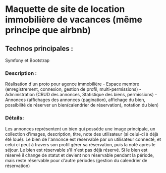 # Maquette de site de location immobilière de vacances (même principe que airbnb)

## Technos principales : ##
  Symfony et Bootstrap
  
### Description : ###
  Réalisation d'un proto pour agence immobilière 
    - Espace membre (enregistrement, connexion, gestion de profil, multi-permissions)
    - Administration (CRUD des annonces, Statistique des biens, permissions)
    - Annonces (affichages des annonces (pagination), affichage du bien, possibilité de réserver un bien(calendrier de réservation), notation du bien)
    
### Détails: ###
  Les annonces représentent un bien qui posséde une image principale, un collection d'images, description, titre, note des utilisateur (si celui-ci à déjà été loué).
  Le bien de l'annonce est réservable par un utilisateur connecté, et celui ci peut à travers son profil gérer sa réservation, puis la noté après le séjour.
  Le bien est réservable s'il n'est pas déjà réservé.
  Si le bien est réservé il change de statut et devient non réservable pendant la période, mais reste réservable pour d'autre périodes (gestion du calendrier
  de réservation)
